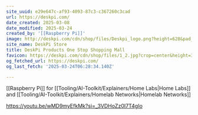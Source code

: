 ```yaml
---
site_uuid: e29e647c-af93-4093-87c3-c367260c3cad
url: https://deskpi.com/
date_created: 2025-03-08
date_modified: 2025-03-24
created_by: '[[Raspberry Pi]]'
image: http://deskpi.com/cdn/shop/files/Deskpi_logo.png?height=628&pad_color=ffffff&v=1732079613&width=1200
site_name: DeskPi Store
title: DeskPi Products One Stop Shopping Mall
favicon: https://deskpi.com/cdn/shop/files/1_2.jpg?crop=center&height=32&v=1733901884&width=32
og_fetched_url: https://deskpi.com/
og_last_fetch: '2025-03-24T06:28:34.140Z'

---
```

[[Raspberry Pi]] for [[Tooling/AI-Toolkit/Explainers/Home Labs|Home Labs]] and [[Tooling/AI-Toolkit/Explainers/Homelab Networks|Homelab Networks]]

https://youtu.be/wMD9myEfkMk?si=_3VDHoZz0I7T4gIo